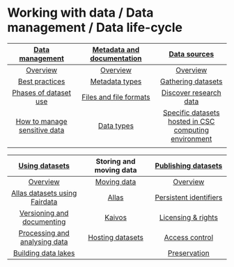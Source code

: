 # Working with data / Data management / Data life-cycle


|[Data management](datamanagement.md) <img width=200/>	|[Metadata and documentation](metadata-and-documentation.md) <img width=200/> |[Data sources](sourcing-datasets.md) <img width=200/>	|
|:---------------:|:---------------:|:--------------:|
|[Overview](datamanagement.md#header1)  |[Overview](metadata-and-documentation.md#header1) |[Overview](sourcing-datasets.md#header1) |
|[Best practices](datamanagement.md#header2)  |[Metadata types](metadata-and-documentation.md#header2)|[Gathering datasets](sourcing-datasets.md#header2) | 
|[Phases of dataset use](datamanagement.md#header3)  |[Files and file formats](metadata-and-documentation.md#header3) |[Discover research data](sourcing-datasets.md#header3) |
|[How to manage sensitive data](how-to-manage-sensitive-data.md)|[Data types](metadata-and-documentation.md#header4)|[Specific datasets hosted in CSC computing environment](sourcing-datasets.md#header4) |
|  |  | |

|[Using datasets](using-datasets.md) <img width=200/>	|Storing and moving data <img width=200/> |[Publishing datasets](publishing-datasets.md) <img width=200/> |
|:-----------------------:|:-----------------------:|:----------------------------------:|
|[Overview](using-datasets.md#header1) |[Moving data](../moving/scp.md)|[Overview](publishing-datasets.md#header1)  |
|[Allas datasets using Fairdata](using-datasets.md#header2)|[Allas](../Allas/index.md)|[Persistent identifiers](publishing-datasets.md#header2) | 
|[Versioning and documenting](using-datasets.md#header3) |[Kaivos](../kaivos/overview.md)|[Licensing & rights](publishing-datasets.md#header3) |
|[Processing and analysing data](using-datasets.md#header4) |[Hosting datasets](hosting-datasets-at-CSC.md)|[Access control](publishing-datasets.md#header4)  |
|[Building data lakes](using-datasets.md#header5)  |  |[Preservation](publishing-datasets.md#header5) |
